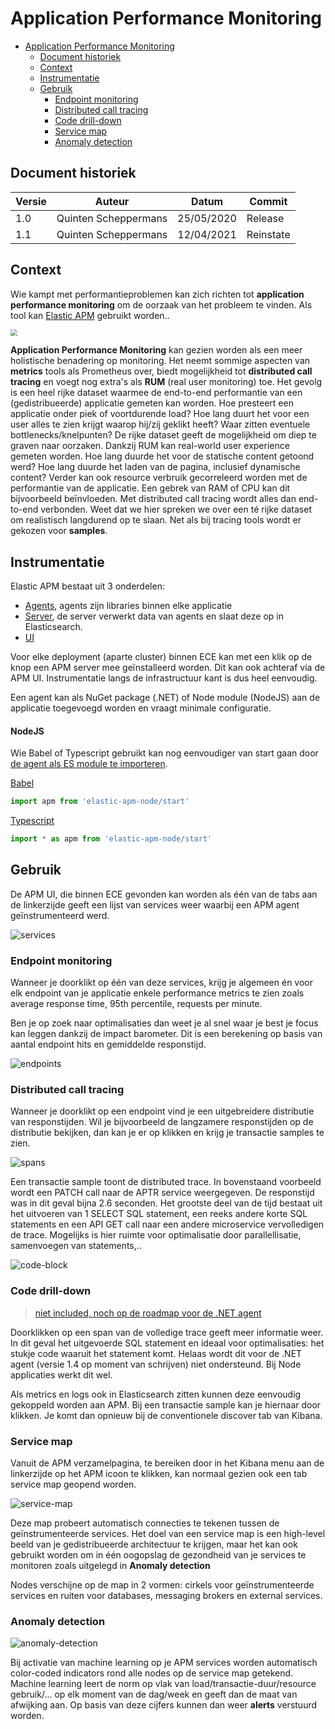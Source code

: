 # Application Performance Monitoring

- [Application Performance Monitoring](#application-performance-monitoring)
  * [Document historiek](#document-historiek)
  * [Context](#context)
  * [Instrumentatie](#instrumentatie)
  * [Gebruik](#gebruik)
    + [Endpoint monitoring](#endpoint-monitoring)
    + [Distributed call tracing](#distributed-call-tracing)
    + [Code drill-down](#code-drill-down)
    + [Service map](#service-map)
    + [Anomaly detection](#anomaly-detection)

## Document historiek

| Versie | Auteur               | Datum      | Commit    |
| ------ | -------------------- | ---------- | --------- |
| 1.0    | Quinten Scheppermans | 25/05/2020 | Release   |
| 1.1    | Quinten Scheppermans | 12/04/2021 | Reinstate |

## Context

Wie kampt met performantieproblemen kan zich richten tot **application performance monitoring** om de oorzaak van het probleem te vinden. Als tool kan [Elastic APM](https://www.elastic.co/apm) gebruikt worden..

<img src="images/observability.png" style="zoom:67%;" />

**Application Performance Monitoring** kan gezien worden als een meer holistische benadering op monitoring. Het neemt sommige aspecten van **metrics** tools als Prometheus over, biedt mogelijkheid tot **distributed call tracing** en voegt nog extra's als **RUM** (real user monitoring) toe. Het gevolg is een heel rijke dataset waarmee de end-to-end performantie van een (gedistribueerde) applicatie gemeten kan worden. Hoe presteert een applicatie onder piek of voortdurende load? Hoe lang duurt het voor een user alles te zien krijgt waarop hij/zij geklikt heeft? Waar zitten eventuele bottlenecks/knelpunten? De rijke dataset geeft de mogelijkheid om diep te graven naar oorzaken. Dankzij RUM kan real-world user experience gemeten worden. Hoe lang duurde het voor de statische content getoond werd? Hoe lang duurde het laden van de pagina, inclusief dynamische content? Verder kan ook resource verbruik gecorreleerd worden met de performantie van de applicatie. Een gebrek van RAM of CPU kan dit bijvoorbeeld beïnvloeden. Met distributed call tracing wordt alles dan end-to-end verbonden. Weet dat we hier spreken we over een té rijke dataset om realistisch langdurend op te slaan. Net als bij tracing tools wordt er gekozen voor **samples**.

## Instrumentatie

Elastic APM bestaat uit 3 onderdelen:

- [Agents](https://www.elastic.co/guide/en/apm/agent/index.html), agents zijn libraries binnen elke applicatie
- [Server](https://www.elastic.co/guide/en/apm/server/current/index.html), de server verwerkt data van agents en slaat deze op in Elasticsearch.
- [UI](https://www.elastic.co/guide/en/kibana/6.8/apm-ui.html)

Voor elke deployment (aparte cluster) binnen ECE kan met een klik op de knop een APM server mee geïnstalleerd worden. Dit kan ook achteraf via de APM UI. Instrumentatie langs de infrastructuur kant is dus heel eenvoudig.

Een agent kan als NuGet package (.NET) of Node module (NodeJS) aan de applicatie toegevoegd worden en vraagt minimale configuratie.

#### NodeJS

Wie Babel of Typescript gebruikt kan nog eenvoudiger van start gaan door [de agent als ES module te importeren](https://www.elastic.co/guide/en/apm/agent/nodejs/master/es-modules.html).

<u>Babel</u>

```javascript
import apm from 'elastic-apm-node/start'
```

<u>Typescript</u>

```js
import * as apm from 'elastic-apm-node/start'
```

## Gebruik

De APM UI, die binnen ECE gevonden kan worden als één van de tabs aan de linkerzijde geeft een lijst van services weer waarbij een APM agent geïnstrumenteerd werd.

![services](images/services.png)

### Endpoint monitoring

Wanneer je doorklikt op één van deze services, krijg je algemeen én voor elk endpoint van je applicatie enkele performance metrics te zien zoals average response time, 95th percentile, requests per minute.

Ben je op zoek naar optimalisaties dan weet je al snel waar je best je focus kan leggen dankzij de impact barometer. Dit is een berekening op basis van aantal endpoint hits en gemiddelde responstijd.

![endpoints](images/endpoints.png)

### Distributed call tracing

Wanneer je doorklikt op een endpoint vind je een uitgebreidere distributie van responstijden. Wil je bijvoorbeeld de langzamere responstijden op de distributie bekijken, dan kan je er op klikken en krijg je transactie samples te zien.

![spans](images/spans.png)

Een transactie sample toont de distributed trace. In bovenstaand voorbeeld wordt een PATCH call naar de APTR service weergegeven. De responstijd was in dit geval bijna 2.6 seconden. Het grootste deel van de tijd bestaat uit het uitvoeren van 1 SELECT SQL statement, een reeks andere korte SQL statements en een API GET call naar een andere microservice vervolledigen de trace. Mogelijks is hier ruimte voor optimalisatie door parallellisatie, samenvoegen van statements,.. 

![code-block](images/code-block.png)

### Code drill-down

> [niet included, noch op de roadmap voor de .NET agent](https://github.com/elastic/apm-agent-dotnet/issues/861)

Doorklikken op een span van de volledige trace geeft meer informatie weer. In dit geval het uitgevoerde SQL statement en ideaal voor optimalisaties: het stukje code waaruit het statement komt. Helaas wordt dit voor de .NET agent (versie 1.4 op moment van schrijven) niet ondersteund. Bij Node applicaties werkt dit wel.

Als metrics en logs ook in Elasticsearch zitten kunnen deze eenvoudig gekoppeld worden aan APM. Bij een transactie sample kan je hiernaar door klikken. Je komt dan opnieuw bij de conventionele discover tab van Kibana.

### Service map

Vanuit de APM verzamelpagina, te bereiken door in het Kibana menu aan de linkerzijde op het APM icoon te klikken, kan normaal gezien ook een tab service map geopend worden.

![service-map](images/service-map.png)

Deze map probeert automatisch connecties te tekenen tussen de geïnstrumenteerde services. Het doel van een service map is een high-level beeld van je gedistribueerde architectuur te krijgen, maar het kan ook gebruikt worden om in één oogopslag de gezondheid van je services te monitoren zoals uitgelegd in **Anomaly detection**

Nodes verschijne op de map in 2 vormen: cirkels voor geïnstrumenteerde services en ruiten voor databases, messaging brokers en external services.

### Anomaly detection

![anomaly-detection](images/anomaly-detection.png)

Bij activatie van machine learning op je APM services worden automatisch color-coded indicators rond alle nodes op de service map getekend. Machine learning leert de norm op vlak van load/transactie-duur/resource gebruik/... op elk moment van de dag/week en geeft dan de maat van afwijking aan. Op basis van deze cijfers kunnen dan weer **alerts** verstuurd worden.